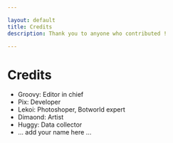 ```yaml
---

layout: default
title: Credits
description: Thank you to anyone who contributed !

---
```


# Credits

- Groovy: Editor in chief
- Pix: Developer
- Lekoi: Photoshoper, Botworld expert
- Dimaond: Artist
- Huggy: Data collector
- ... add your name here ...
